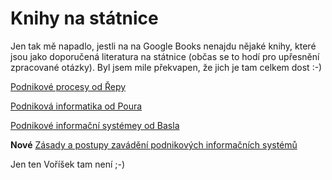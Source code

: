 # Knihy na státnice #

Jen tak mě napadlo, jestli na na Google Books nenajdu nějaké knihy, které jsou jako doporučená literatura na státnice (občas se to hodí pro upřesnění zpracované otázky). Byl jsem mile překvapen, že jich je tam celkem dost :-)

[Podnikové procesy od Řepy](http://books.google.com/books?id=sHNX3rF2mCcC&printsec=frontcover&dq=podnikov%C3%A9+procesy+procesy+%C5%99epa&ei=3OGaSs3DBoGWyQT49eH2Dg&hl=cs#v=onepage&q=&f=false)

[Podniková informatika od Poura](http://books.google.com/books?id=CRpMH-Ui7HkC&pg=PA3&dq=podnikov%C3%A1+informatika+pour&ei=euCaSuTpF6fkyQSzx-HqDg&hl=cs#v=onepage&q=&f=false)

[Podnikové informační systémey od Basla](http://books.google.com/books?id=woSiPpuZAaMC&printsec=frontcover&dq=podnikov%C3%A9+informa%C4%8Dn%C3%AD+syst%C3%A9my+Basl&ei=eOKaSvahEZy8yATq2pzkDg&hl=cs#v=onepage&q=&f=false)

**Nové** [Zásady a postupy zavádění podnikových informačních systémů](http://books.google.com/books?id=7gLPXVX_88sC&pg=PT175&dq=anal%C3%BDza+a+n%C3%A1vrh+informa%C4%8Dn%C3%ADch+syst%C3%A9mu&hl=cs#v=onepage&q=anal%C3%BDza%20a%20n%C3%A1vrh%20informa%C4%8Dn%C3%ADch%20syst%C3%A9mu&f=false)

Jen ten Voříšek tam není ;-)